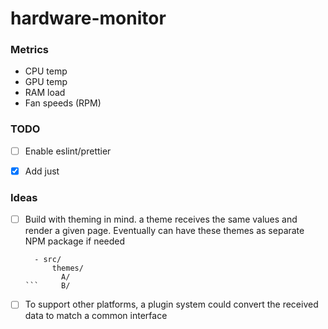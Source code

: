 # hardware-monitor

### Metrics

- CPU temp
- GPU temp
- RAM load
- Fan speeds (RPM)

### TODO
- [ ] Enable eslint/prettier
- [x] Add just


### Ideas

- [ ] Build with theming in mind. a theme receives the same values and render a given page. Eventually can have these themes as separate NPM package if needed

  ```
    - src/
        themes/
          A/
  ```     B/
- [ ] To support other platforms, a plugin system could convert the received data to match a common interface
